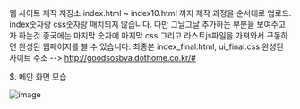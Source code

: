 웹 사이트 제작 저장소
index.html ~ index10.html 까지 제작 과정을 순서대로 업로드.
index숫자랑 css숫자랑 매치되지 않습니다. 다만 그날그날 추가하는 부분을 보여주고자 하는것 
종국에는 마지막 숫자에 마지막 css 그리고 라스트js파일을 가져와서 구동하면 완성된 웹페이지를 볼 수 있습니다.
최종본 index_final.html, ui_final.css
완성된 사이트 주소 --> http://goodsosbva.dothome.co.kr/#

$. 메인 화면 모습

![image](https://user-images.githubusercontent.com/62534722/141762100-51bfecf2-20eb-4f10-9160-ed128635de71.png)


